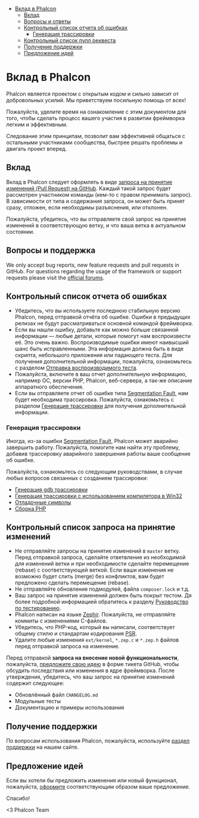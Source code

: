 <div class='article-menu'>
  <ul>
    <li>
      <a href="#contributing">Вклад в Phalcon</a> <ul>
        <li>
          <a href="#contributions">Вклад</a>
        </li>
        <li>
          <a href="#questions-and-support">Вопросы и ответы</a>
        </li>
        <li>
          <a href="#bug-report-checklist">Контрольный список отчета об ошибках</a> 
          <ul>
            <li>
              <a href="#bug-report-generating-backtrace">Генерация трассировки</a>
            </li>
          </ul>
        </li>
        <li>
          <a href="#pull-request-checklist">Контрольный список пулл реквеста</a>
        </li>
        <li>
          <a href="#getting-support">Получение поддержки</a>
        </li>
        <li>
          <a href="#requesting-features">Предложение идей</a>
        </li>
      </ul>
    </li>
  </ul>
</div>

<a name='contributing'></a>

# Вклад в Phalcon

Phalcon является проектом с открытым кодом и сильно зависит от добровольных усилий. Мы приветствуем посильную помощь от всех!

Пожалуйста, уделите время на ознакомление с этим документом для того, чтобы сделать процесс вашего участия в развитии фреймворка легким и эффективным.

Следование этим принципам, позволит вам эффективней общаться с остальными участниками сообщества, быстрее решать проблемы и двигать проект вперед.

<a name='contributions'></a>

## Вклад

Вклад в Phalcon следует оформлять в виде [запроса на принятие изменений (Pull Request) на GitHub](https://help.github.com/articles/using-pull-requests/). Каждый такой запрос будет рассмотрен участником команды (кем-то с правом принимать запрос). В зависимости от типа и содержания запроса, он может быть принят сразу, отложен, если необходимы разъяснения, или отклонен.

Пожалуйста, убедитесь, что вы отправляете свой запрос на принятие изменений в соответствующую ветку, и что ваша ветка в актуальном состоянии.

<a name='questions-and-support'></a>

## Вопросы и поддержка

<div class="alert alert-warning">
    <p>
       We only accept bug reports, new feature requests and pull requests in GitHub. For questions regarding the usage of the framework or support requests please visit the <a href="https://phalcon.link/forum">official forums</a>.
    </p>
</div>

<a name='bug-report-checklist'></a>

## Контрольный список отчета об ошибках

- Убедитесь, что вы используете последнюю стабильную версию Phalcon, перед отправкой отчёта об ошибке. Ошибки в предыдущих релизах не будут рассматриваться основной командой фреймворка.
- Если вы нашли ошибку, добавьте как можно больше связанной информации — любые детали, которые помогут нам воспроизвести её. Это очень важно. Воспроизводимые ошибки имеют наивысший шанс быть исправленными. Эта информация должна быть в виде скрипта, небольшого приложения или падающего теста. Для получения дополнительной информации, пожалуйста, ознакомьтесь с разделом [Отправка воспроизводимого теста](https://github.com/phalcon/cphalcon/wiki/Submit-Reproducible-Test).
- Пожалуйста, включите в ваш отчет дополнительную информацию, например ОС, версии PHP, Phalcon, веб-сервера, а так-же описание аппаратного обеспечения.
- Если вы отправляете отчет об ошибке типа [Segmentation Fault](https://en.wikipedia.org/wiki/Segmentation_fault), нам будет необходима трассировка. Пожалуйста, ознакомьтесь с разделом [Генерация трассировки](#bug-report-generating-backtrace) для получения дополнительной информации.

<a name='bug-report-generating-backtrace'></a>

### Генерация трассировки

Иногда, из-за ошибки [Segmentation Fault](https://en.wikipedia.org/wiki/Segmentation_fault), Phalcon может аварийно завершить работу. Пожалуйста, помогите нам найти эту проблему, добавив трассировку аварийного завершения работы ваше сообщение об ошибке.

Пожалуйста, ознакомьтесь со следующим руководствами, в случае любых вопросов связанных с созданием трассировки:

- [Генерация gdb трассировки](https://bugs.php.net/bugs-generating-backtrace.php)
- [Генерация трассировки с использованием компилятора в Win32](http://bugs.php.net/bugs-generating-backtrace-win32.php)
- [Отладочные символы](https://github.com/oerdnj/deb.sury.org/wiki/Debugging-symbols)
- [Сборка PHP](http://www.phpinternalsbook.com/build_system/building_php.html)

<a name='pull-request-checklist'></a>

## Контрольный список запроса на принятие изменений

- Не отправляйте запросы на принятие изменений в `master` ветку. Перед отправкой запроса, сделайте ответвление из необходимой для изменений ветки и при необходимости сделайте перемещение (rebase) с соответствующей веткой. Если ваши изменения не возможно будет слить (merge) без конфликтов, вам будет предложено сделать перемещение (rebase).
- Не отправляйте обновления подмодулей, файла `composer.lock` и т.д.
- Ваш запрос на принятие изменений должен быть покрыт тестом. Дя более подробной информацией обратитесь к разделу [Руководство по тестированию](https://github.com/phalcon/cphalcon/blob/master/tests/README.md).
- Phalcon написан на языке [Zephir](https://zephir-lang.com/). Пожалуйста, не отправляйте коммиты с изменениями C-файлов.
- Убедитесь, что PHP-код, который вы написали, соответствует общему стилю и стандартам кодирования [PSR](http://www.php-fig.org/psr/).
- Удалите любые изменения `ext/kernel`, `*.zep.c` и `*.zep.h` файлов перед отправкой запроса на изменение.

Перед отправкой **запроса на внесение новой функциональности**, пожалуйста, [предложите свою идею](/[[language]]/[[version]]/new-feature-request) в форме тикета GitHub, чтобы обсудить последствия или изменения в ядре фреймворка. После утверждения, убедитесь, что ваш запрос на принятие изменений содержит следующее:

- Обновлённый файл `CHANGELOG.md`
- Модульные тесты
- Документацию и примеры использования

<a name='getting-support'></a>

## Получение поддержки

По вопросам использования Phalcon, пожалуйста, используйте [раздел поддержки](https://phalconphp.com/support) на нашем сайте.

<a name='requesting-features'></a>

## Предложение идей

Если вы хотели бы предложить изменения или новый функционал, пожалуйста, [оформите](/[[language]]/[[version]]/new-feature-request) соответствующим образом ваше предложение.

Спасибо!

<3 Phalcon Team
